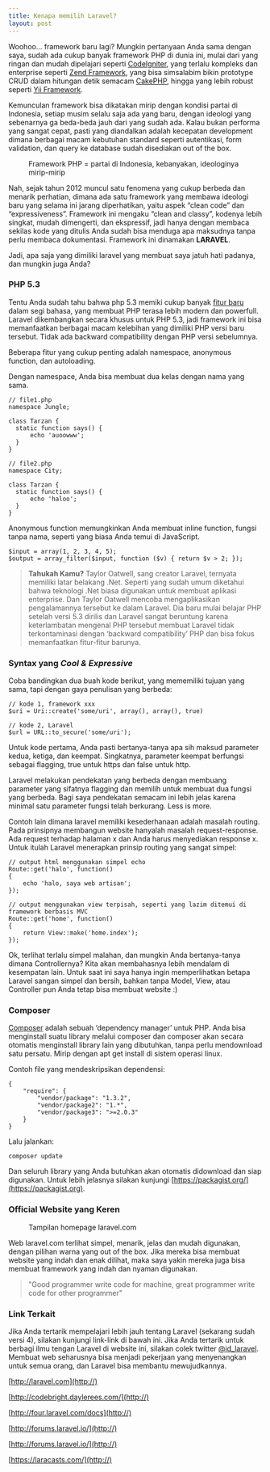 ```yaml
---
title: Kenapa memilih Laravel?
layout: post
---
```


Woohoo… framework baru lagi? Mungkin pertanyaan Anda sama dengan saya, sudah ada cukup banyak framework PHP di dunia ini, mulai dari yang ringan dan mudah dipelajari seperti [CodeIgniter](http://codeigniter.com), yang terlalu kompleks dan enterprise seperti [Zend Framework](http://framework.zend.com), yang bisa simsalabim bikin prototype CRUD dalam hitungan detik semacam [CakePHP](http://cakephp.org),  hingga yang lebih robust seperti [Yii Framework](http://yiiframework.com).

Kemunculan framework bisa dikatakan mirip dengan kondisi partai di Indonesia, setiap musim selalu saja ada yang baru, dengan ideologi yang sebenarnya ga beda-beda jauh dari yang sudah ada. Kalau bukan performa yang sangat cepat, pasti yang diandalkan adalah kecepatan development dimana berbagai macam kebutuhan standard seperti autentikasi, form validation, dan query ke database sudah disediakan out of the box.

<figure>
	<img src="https://dl.dropboxusercontent.com/u/21271348/id-laravel.com/bendera-partai.jpg" alt=""/>
	<figcaption>Framework PHP = partai di Indonesia, kebanyakan, ideologinya mirip-mirip</figcaption>
</figure>

Nah, sejak tahun 2012 muncul satu fenomena yang cukup berbeda dan menarik perhatian, dimana ada satu framework yang membawa ideologi baru yang selama ini jarang diperhatikan, yaitu aspek “clean code” dan “expressiveness”. Framework ini mengaku “clean and classy”, kodenya lebih singkat, mudah dimengerti, dan ekspressif, jadi hanya dengan membaca sekilas kode yang ditulis Anda sudah bisa menduga apa maksudnya tanpa perlu membaca dokumentasi. Framework ini dinamakan **LARAVEL**.

Jadi, apa saja yang dimiliki laravel yang membuat saya jatuh hati padanya, dan mungkin juga Anda?

### PHP 5.3
Tentu Anda sudah tahu bahwa php 5.3 memiki cukup banyak [fitur baru](http://php.net/manual/en/migration53.new-features.php) dalam segi bahasa, yang membuat PHP terasa lebih modern dan powerfull. Laravel dikembangkan secara khusus untuk PHP 5.3, jadi framework ini bisa memanfaatkan berbagai macam kelebihan yang dimiliki PHP versi baru tersebut. Tidak ada backward compatibility dengan PHP versi sebelumnya.

Beberapa fitur yang cukup penting adalah namespace, anonymous function, dan autoloading.

Dengan namespace, Anda bisa membuat dua kelas dengan nama yang sama.

    // file1.php
    namespace Jungle;

    class Tarzan {
      static function says() {
    	  echo 'auoowww';
      }
    }

    // file2.php
    namespace City;

    class Tarzan {
      static function says() {
    	  echo 'haloo';
      }
    }

Anonymous function memungkinkan Anda membuat inline function, fungsi tanpa nama, seperti yang biasa Anda temui di JavaScript.

    $input = array(1, 2, 3, 4, 5);
    $output = array_filter($input, function ($v) { return $v > 2; });

> <b>Tahukah Kamu?</b>
> Taylor Oatwell, sang creator Laravel, ternyata memiliki latar belakang .Net. Seperti yang sudah umum diketahui bahwa teknologi .Net biasa digunakan untuk membuat aplikasi enterprise. Dan Taylor Oatwell mencoba mengaplikasikan pengalamannya tersebut ke dalam Laravel. Dia baru mulai belajar PHP setelah versi 5.3 dirilis dan Laravel sangat beruntung karena keterlambatan mengenal PHP tersebut membuat Laravel tidak terkontaminasi dengan ‘backward compatibility’ PHP dan bisa fokus memanfaatkan fitur-fitur barunya.

### Syntax yang *Cool & Expressive*
Coba bandingkan dua buah kode berikut, yang mememiliki tujuan yang sama, tapi dengan gaya penulisan yang berbeda:


    // kode 1, framework xxx
    $uri = Uri::create('some/uri', array(), array(), true)

    // kode 2, Laravel
    $url = URL::to_secure('some/uri');


Untuk kode pertama, Anda pasti bertanya-tanya apa sih maksud parameter kedua, ketiga, dan keempat. Singkatnya, parameter keempat berfungsi sebagai flagging, true untuk https dan false untuk http.

Laravel melakukan pendekatan yang berbeda dengan membuang parameter yang sifatnya flagging dan memilih untuk membuat dua fungsi yang berbeda. Bagi saya pendekatan semacam ini lebih jelas karena minimal satu parameter fungsi telah berkurang. Less is more.

Contoh lain dimana laravel memiliki kesederhanaan adalah masalah routing. Pada prinsipnya membangun website hanyalah masalah request-response. Ada request terhadap halaman x dan Anda harus menyediakan response x. Untuk itulah Laravel menerapkan prinsip routing yang sangat simpel:

    // output html menggunakan simpel echo
    Route::get('halo', function()
    {
        echo 'halo, saya web artisan';
    });

    // output menggunakan view terpisah, seperti yang lazim ditemui di framework berbasis MVC
    Route::get('home', function()
    {
        return View::make('home.index');
    });


Ok, terlihat terlalu simpel malahan, dan mungkin Anda bertanya-tanya dimana Controllernya?  Kita akan membahasnya lebih mendalam di kesempatan lain. Untuk saat ini saya hanya ingin memperlihatkan betapa Laravel sangan simpel dan bersih, bahkan tanpa Model, View, atau Controller pun Anda tetap bisa membuat website  :)

### Composer
[Composer](http://getcomposer.org) adalah sebuah ‘dependency manager’ untuk PHP. Anda bisa menginstall suatu library melalui composer dan composer akan secara otomatis menginstall library lain yang dibutuhkan, tanpa perlu mendownload satu persatu. Mirip dengan apt get install di sistem operasi linux.

Contoh file yang mendeskripsikan dependensi:

    {
        "require": {
            "vendor/package": "1.3.2",
            "vendor/package2": "1.*",
            "vendor/package3": ">=2.0.3"
    	}
    }

Lalu jalankan:
<pre class="prettyprint lang-basic"><code>composer update</code></pre>

Dan seluruh library yang Anda butuhkan akan otomatis didownload dan siap digunakan. Untuk lebih jelasnya silakan kunjungi [https://packagist.org/](https://packagist.org).

### Official Website yang Keren

<figure>
	<img src="https://dl.dropboxusercontent.com/u/21271348/id-laravel.com/website%20laravel.png" alt=""/>
	<figcaption>Tampilan homepage laravel.com</figcaption>
</figure>

Web laravel.com terlihat simpel, menarik, jelas dan mudah digunakan, dengan pilihan warna yang out of the box. Jika mereka bisa membuat website yang indah dan enak dilihat, maka saya yakin mereka juga bisa membuat framework yang indah dan nyaman digunakan.

> "Good programmer write code for machine, great programmer write code for other programmer"

### Link Terkait
Jika Anda tertarik mempelajari lebih jauh tentang Laravel (sekarang sudah versi 4), silakan kunjungi link-link di bawah ini. Jika Anda tertarik untuk berbagi ilmu tengan Laravel di website ini, silakan colek twitter [@id_laravel](http://twitter.com/id_laravel). Membuat web seharusnya bisa menjadi pekerjaan yang menyenangkan untuk semua orang, dan Laravel bisa membantu mewujudkannya.

[http://laravel.com](http://)

[http://codebright.daylerees.com/](http://)

[http://four.laravel.com/docs](http://)

[http://forums.laravel.io/](http://)

[http://forums.laravel.io/](http://)

[https://laracasts.com/](http://)
